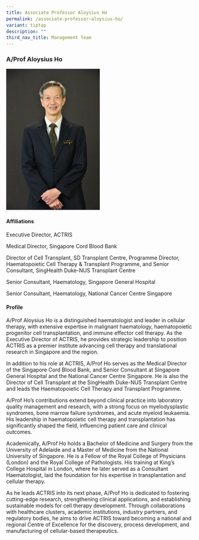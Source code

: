 ```yaml
---
title: Associate Professor Aloysius Ho
permalink: /associate-professor-aloysius-ho/
variant: tiptap
description: ""
third_nav_title: Management Team
---
```

<h3>A/Prof Aloysius Ho</h3>
<div class="isomer-image-wrapper">
<img style="width: 50%;" height="auto" width="100%" alt="" src="/images/Biography/Management Team/ACTRIS_Executive_Director_Aloysius_Ho_1_Mar_2025.jpg">
</div>
<h4>Affiliations</h4>
<p>Executive Director, ACTRIS</p>
<p>Medical Director, Singapore Cord Blood Bank</p>
<p>Director of Cell Transplant, SD Transplant Centre, Programme Director,
Haematopoietic Cell Therapy &amp; Transplant Programme, and Senior Consultant,
SingHealth Duke-NUS Transplant Centre</p>
<p>Senior Consultant, Haematology, Singapore General Hospital</p>
<p>Senior Consultant, Haematology, National Cancer Centre Singapore</p>
<h4>Profile</h4>
<p>A/Prof Aloysius Ho is a distinguished haematologist and leader in cellular
therapy, with extensive expertise in malignant haematology, haematopoietic
progenitor cell transplantation, and immune effector cell therapy. As the
Executive Director of ACTRIS, he provides strategic leadership to position
ACTRIS as a premier institute advancing cell therapy and translational
research in Singapore and the region.</p>
<p>In addition to his role at ACTRIS, A/Prof Ho serves as the Medical Director
of the Singapore Cord Blood Bank, and Senior Consultant at Singapore General
Hospital and the National Cancer Centre Singapore. He is also the Director
of Cell Transplant at the SingHealth Duke-NUS Transplant Centre and leads
the Haematopoietic Cell Therapy and Transplant Programme.&nbsp;</p>
<p>A/Prof Ho’s contributions extend beyond clinical practice into laboratory
quality management and research, with a strong focus on myelodysplastic
syndromes, bone marrow failure syndromes, and acute myeloid leukaemia.
His leadership in haematopoietic cell therapy and transplantation has significantly
shaped the field, influencing patient care and clinical outcomes.</p>
<p>Academically, A/Prof Ho holds a Bachelor of Medicine and Surgery from
the University of Adelaide and a Master of Medicine from the National University
of Singapore. He is a Fellow of the Royal College of Physicians (London)
and the Royal College of Pathologists. His training at King’s College Hospital
in London, where he later served as a Consultant Haematologist, laid the
foundation for his expertise in transplantation and cellular therapy.</p>
<p>As he leads ACTRIS into its next phase, A/Prof Ho is dedicated to fostering
cutting-edge research, strengthening clinical applications, and establishing
sustainable models for cell therapy development. Through collaborations
with healthcare clusters, academic institutions, industry partners, and
regulatory bodies, he aims to drive ACTRIS toward becoming a national and
regional Centre of Excellence for the discovery, process development, and
manufacturing of cellular-based therapeutics.</p>
<p></p>